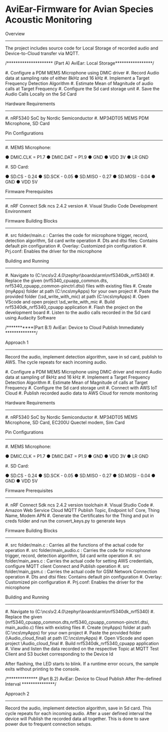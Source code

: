 # AviEar-Firmware for Avian Species Acoustic Monitoring

Overview
********
The project includes source code for Local Storage of recorded audio and Device-to-Cloud transfer via MQTT.

/********************* (Part A) AviEar: Local Storage*****************/

#. Configure a PDM MEMS Microphone using DMIC driver 
#. Record Audio data at sampling rate of either 8kHz and 16 kHz
#. Implement a Target Frequency Detection Algorithm
#. Estimate Mean of Magnitude of audio calls at Target Frequency
#. Configure the Sd card storage unit
#. Save the Audio Calls Locally on the Sd Card

Hardware Requirements
*********************
#. nRF5340 SoC by Nordic Semiconductor
#. MP34DT05 MEMS PDM Microphone, SD Card

Pin Configurations 
*********************
#. MEMS Microphone:

● DMIC.CLK = P1.7
● DMIC.DAT = P1.9
● GND
● VDD 3V
● LR GND

#. SD Card:

● SD.CS - 0.24
● SD.SCK - 0.05
● SD.MISO - 0.27
● SD.MOSI - 0.04
● GND
● VDD 5V

Firmware Prerequisites
**********************
#. nRF Connect Sdk ncs 2.4.2 version 
#. Visual Studio Code Development Environment

Firmware Building Blocks
************************
#. src folder/main.c : Carries the code for microphone trigger, record, detection algorithm, Sd card write operation
#. Dts and dtsi files: Contains default pin configuration
#. Overlay: Customized pin configuration
#. Prj.conf: Enables the driver for the microphone

Building and Running
********************
#. Navigate to (C:\ncs\v2.4.0\zephyr\boards\arm\nrf5340dk_nrf5340)
#. Replace the given (nrf5340_cpuapp_common.dts, nrf5340_cpuapp_common-pinctrl.dtsi) files with existing files
#. Create (myApps) folder at path (C:\ncs\myApps) for your own project
#. Paste the provided folder (\sd_write_with_mic) at path (C:\ncs\myApps)
#. Open VScode and open project \sd_write_with_mic
#. Build nrf5340dk_nrf5340_cpuapp application
#. Flash the project on the development board
#. Listen to the audio calls recorded in the Sd card using Audacity Software

/***********(Part B.1) AviEar: Device to Cloud Publish Immediately **************/

Approach 1
*************
Record the audio, implement detection algorithm, save in sd card, publish to AWS. The cycle repeats for each incoming audio.

#. Configure a PDM MEMS Microphone using DMIC driver and record Audio data at sampling of 8kHz and 16 kHz
#. Implement a Target Frequency Detection Algorithm
#. Estimate Mean of Magnitude of calls at Target Frequency
#. Configure the Sd card storage unit
#. Connect with AWS IoT Cloud
#. Publish recorded audio data to AWS Cloud for remote monitoring

Hardware Requirements
*********************
#. nRF5340 SoC by Nordic Semiconductor
#. MP34DT05 MEMS Microphone, SD Card, EC200U Quectel modem, Sim Card

Pin Configurations 
*********************
#. MEMS Microphone:

● DMIC.CLK = P1.7
● DMIC.DAT = P1.9
● GND
● VDD 3V
● LR GND

#. SD Card:

● SD.CS - 0.24
● SD.SCK - 0.05
● SD.MISO - 0.27
● SD.MOSI - 0.04
● GND
● VDD 5V

Firmware Prerequisites
**********************
#. nRF Connect Sdk ncs 2.4.2 version toolchain
#. Visual Studio Code
#. Amazon Web Service Cloud MQTT Publish Topic, Endpoint IoT Core, Thing Name, Modem APN
#. Generate the Certificates for the Thing and put in creds folder and run the convert_keys.py to generate keys


Firmware Building Blocks
************************
#. src folder/main.c : Carries all the functions of the actual code for operation
#. src folder/main_audio.c : Carries the code for microphone trigger, record, detection algorithm, Sd card write operation
#. src folder/main_aws.c : Carries the actual code for setting AWS credentials, configure MQTT client Connect and Publish operation
#. src folder/main_gsm.c : Carries the actual code for GSM Network Connection operation
#. Dts and dtsi files: Contains default pin configuration
#. Overlay: Customized pin configuration
#. Prj.conf: Enables the driver for the microphone

Building and Running
********************

#. Navigate to (C:\ncs\v2.4.0\zephyr\boards\arm\nrf5340dk_nrf5340)
#. Replace the given (nrf5340_cpuapp_common.dts,nrf5340_cpuapp_common-pinctrl.dtsi, main_audio.c) files with existing files
#. Create (myApps) folder at path (C:\ncs\myApps) for your own project
#. Paste the provided folder (\Audio_cloud_final) at path (C:\ncs\myApps)
#. Open VScode and open project \Audio_cloud_final
#. Build nrf5340dk_nrf5340_cpuapp application 
#. View and listen the data recorded on the respective Topic at MQTT Test Client and S3 bucket corresponding to the Device Id

After flashing, the LED starts to blink. If a runtime error occurs, the sample
exits without printing to the console.

/************** (Part B.2) AviEar: Device to Cloud Publish After Pre-defined Interval ***************/
 
Approach 2
*************
Record the audio, implement detection algorithm, save in Sd card. This cycle repeats for each incoming audio.
After a user defined interval the device will Publish the recorded data all together. This is done to save power
due to frequent connection setups.
